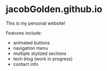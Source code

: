 # jacobGolden.github.io

This is my personal website!

Features include:

- animated buttons
- navigation menu
- multiple stylized sections
- tech blog (work in progress)
- contact info


